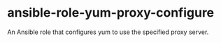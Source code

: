 # ansible-role-yum-proxy-configure
An Ansible role that configures yum to use the specified proxy server.
